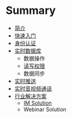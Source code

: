 # Summary

* [简介](README.md)
* [快速入门](QUICKSTART.md)
* [身份认证](AUTHENTICATION.md)
* [实时数据库](DATABASE.md)
   * 数据操作
   * [读写权限](db/PERMISSION.md)
   * 数据同步
* [实时推送](PUSH.md)
* [实时音视频通话](VIDEO.md)
* [行业解决方案](solutions/README.md)
   * [IM Solution](solutions/IM.md)
   * Webinar Solution

